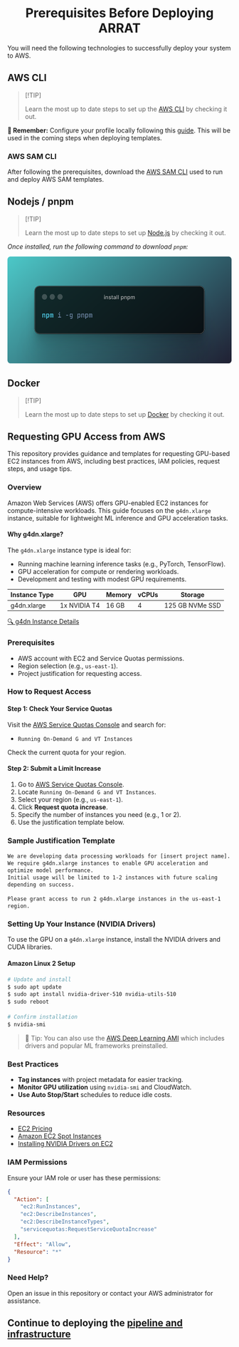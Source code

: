 <h1 align="center">Prerequisites Before Deploying ARRAT</h1>

You will need the following technologies to successfully deploy your system to AWS.

## AWS CLI

> \[!TIP]
>
> Learn the most up to date steps to set up the [AWS CLI][docs-aws-cli-download-link] by checking it out.

**🚨 Remember:** Configure your profile locally following this [guide][docs-aws-profile-setup-link]. This will be used in the coming steps when deploying templates.

### AWS SAM CLI

After following the prerequisites, download the [AWS SAM CLI][docs-aws-sam-cli-download-link] used to run and deploy AWS SAM templates.

## Nodejs / pnpm

> \[!TIP]
>
> Learn the most up to date steps to set up [Node.js][docs-nodejs-download-link] by checking it out.

_Once installed, run the following command to download `pnpm`:_

<div align="center">

  <picture>
    <source media="(prefers-color-scheme: dark)" srcset="/images/install-pnpm-command.png">
    <img height="240" src="/images/install-pnpm-command.png" alt="Install command for pnpm using npm">
  </picture>

</div>

## Docker

> \[!TIP]
>
> Learn the most up to date steps to set up [Docker][docs-docker-download-link] by checking it out.

## Requesting GPU Access from AWS

This repository provides guidance and templates for requesting GPU-based EC2 instances from AWS, including best practices, IAM policies, request steps, and usage tips.

### Overview

Amazon Web Services (AWS) offers GPU-enabled EC2 instances for compute-intensive workloads. This guide focuses on the `g4dn.xlarge` instance, suitable for lightweight ML inference and GPU acceleration tasks.

#### Why g4dn.xlarge?

The `g4dn.xlarge` instance type is ideal for:
- Running machine learning inference tasks (e.g., PyTorch, TensorFlow).
- GPU acceleration for compute or rendering workloads.
- Development and testing with modest GPU requirements.

| Instance Type | GPU         | Memory | vCPUs | Storage  |
|---------------|-------------|--------|-------|----------|
| g4dn.xlarge   | 1x NVIDIA T4| 16 GB  | 4     | 125 GB NVMe SSD |

[🔍 g4dn Instance Details](https://aws.amazon.com/ec2/instance-types/g4/)

### Prerequisites

- AWS account with EC2 and Service Quotas permissions.
- Region selection (e.g., `us-east-1`).
- Project justification for requesting access.

### How to Request Access

#### Step 1: Check Your Service Quotas

Visit the [AWS Service Quotas Console](https://console.aws.amazon.com/servicequotas/) and search for:
- `Running On-Demand G and VT Instances`

Check the current quota for your region.

#### Step 2: Submit a Limit Increase

1. Go to [AWS Service Quotas Console](https://console.aws.amazon.com/servicequotas/).
2. Locate `Running On-Demand G and VT Instances`.
3. Select your region (e.g., `us-east-1`).
4. Click **Request quota increase**.
5. Specify the number of instances you need (e.g., 1 or 2).
6. Use the justification template below.

### Sample Justification Template

```text
We are developing data processing workloads for [insert project name].
We require g4dn.xlarge instances to enable GPU acceleration and optimize model performance.
Initial usage will be limited to 1-2 instances with future scaling depending on success.

Please grant access to run 2 g4dn.xlarge instances in the us-east-1 region.
```

### Setting Up Your Instance (NVIDIA Drivers)

To use the GPU on a `g4dn.xlarge` instance, install the NVIDIA drivers and CUDA libraries.

#### Amazon Linux 2 Setup

```bash
# Update and install
$ sudo apt update
$ sudo apt install nvidia-driver-510 nvidia-utils-510
$ sudo reboot

# Confirm installation
$ nvidia-smi
```

> 📝 Tip: You can also use the [AWS Deep Learning AMI](https://aws.amazon.com/machine-learning/amis/) which includes drivers and popular ML frameworks preinstalled.

### Best Practices

- **Tag instances** with project metadata for easier tracking.
- **Monitor GPU utilization** using `nvidia-smi` and CloudWatch.
- **Use Auto Stop/Start** schedules to reduce idle costs.

### Resources

- [EC2 Pricing](https://aws.amazon.com/ec2/pricing/)
- [Amazon EC2 Spot Instances](https://docs.aws.amazon.com/AWSEC2/latest/UserGuide/using-spot-instances.html)
- [Installing NVIDIA Drivers on EC2](https://docs.aws.amazon.com/AWSEC2/latest/UserGuide/install-nvidia-driver.html)

### IAM Permissions

Ensure your IAM role or user has these permissions:
```json
{
  "Action": [
    "ec2:RunInstances",
    "ec2:DescribeInstances",
    "ec2:DescribeInstanceTypes",
    "servicequotas:RequestServiceQuotaIncrease"
  ],
  "Effect": "Allow",
  "Resource": "*"
}
```

### Need Help?

Open an issue in this repository or contact your AWS administrator for assistance.

## Continue to deploying the [pipeline and infrastructure][up-next-link]

<!-- Link Groups -->

[docs-docker-download-link]: https://docs.docker.com/desktop/
[docs-nodejs-download-link]: https://nodejs.org/en/download
[docs-aws-cli-download-link]: https://docs.aws.amazon.com/cli/latest/userguide/getting-started-install.html
[docs-aws-profile-setup-link]: https://docs.aws.amazon.com/cli/v1/userguide/cli-configure-files.html
[docs-aws-sam-cli-download-link]: https://docs.aws.amazon.com/serverless-application-model/latest/developerguide/install-sam-cli.html
[up-next-link]: https://github.com/arrat-tools/deploy/blob/main/guide/01-deploy-the-infrastructure.md
